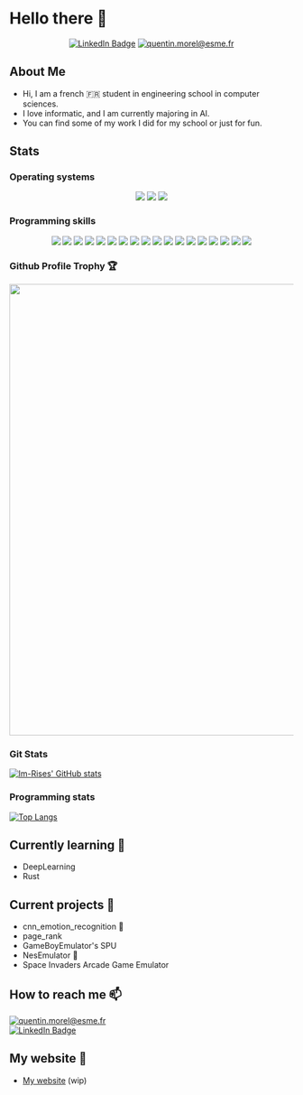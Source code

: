 # Hello there 👋

<!-- Docs for Readme APi display -->
<!-- 
https://github.com/anuraghazra/github-readme-stats
https://dev.to/envoy_/150-badges-for-github-pnk
https://github.com/ryo-ma/github-profile-trophy
-->

<p align="center">
    <a href="https://www.linkedin.com/in/quentin-morel-630b4215a/"><img src="https://img.shields.io/badge/LinkedIn-0077B5?style=for-the-badge&logo=linkedin&logoColor=white" alt="LinkedIn Badge"></a>
    <a href="mailto:quentin.morel@esme.fr"><img src="https://img.shields.io/badge/Microsoft_Outlook-0078D4?style=for-the-badge&logo=microsoft-outlook&logoColor=white" alt="quentin.morel@esme.fr"></a>
</p>

## About Me 

- Hi, I am a french 🇫🇷 student in engineering school in computer sciences.  
- I love informatic, and I am currently majoring in AI.
- You can find some of my work I did for my school or just for fun.

## Stats

### Operating systems

<p align='center'>
    <img src="https://img.shields.io/badge/Windows-0078D6?style=for-the-badge&logo=windows&logoColor=white">
    <img src="https://img.shields.io/badge/Ubuntu-E95420?style=for-the-badge&logo=ubuntu&logoColor=white">
    <img src="https://img.shields.io/badge/Android-3DDC84?style=for-the-badge&logo=android&logoColor=white">
</p>

### Programming skills

<p align="center">
<img src="https://img.shields.io/badge/C-00599C?style=for-the-badge&logo=c&logoColor=white">
<img src="https://img.shields.io/badge/C%2B%2B-00599C?style=for-the-badge&logo=c%2B%2B&logoColor=white">
<img src="https://img.shields.io/badge/C%23-239120?style=for-the-badge&logo=c-sharp&logoColor=white">
<img src="https://img.shields.io/badge/Rust-000000?style=for-the-badge&logo=rust&logoColor=white">
<img src="https://img.shields.io/badge/Python-3776AB?style=for-the-badge&logo=python&logoColor=white">
<img src="https://img.shields.io/badge/Java-ED8B00?style=for-the-badge&logo=java&logoColor=white">
<img src="https://img.shields.io/badge/HTML5-E34F26?style=for-the-badge&logo=html5&logoColor=white">
<img src="https://img.shields.io/badge/Sass-CC6699?style=for-the-badge&logo=sass&logoColor=white">    
<img src="https://img.shields.io/badge/CSS3-1572B6?style=for-the-badge&logo=css3&logoColor=white">
<img src="https://img.shields.io/badge/PHP-777BB4?style=for-the-badge&logo=php&logoColor=white">
<img src="https://img.shields.io/badge/JavaScript-323330?style=for-the-badge&logo=javascript&logoColor=F7DF1E">
<img src="https://img.shields.io/badge/Node.js-43853D?style=for-the-badge&logo=node.js&logoColor=white">
<img src="https://img.shields.io/badge/SQLite-07405E?style=for-the-badge&logo=sqlite&logoColor=white">
<img src="https://img.shields.io/badge/Shell_Script-121011?style=for-the-badge&logo=gnu-bash&logoColor=white">
<img src="https://img.shields.io/badge/Unity-100000?style=for-the-badge&logo=unity&logoColor=white">
<img src="https://img.shields.io/badge/Dart-0175C2?style=for-the-badge&logo=dart&logoColor=white">
<img src="https://img.shields.io/badge/Flutter-02569B?style=for-the-badge&logo=flutter&logoColor=white">
<img src="https://www.mathworks.com/matlabcentral/images/matlab-file-exchange.svg">
<!-- Blazor -->
</p>

### Github Profile Trophy 🏆

<a href="https://github.com/ryo-ma/github-profile-trophy">
  <img width=800 src="https://github-profile-trophy.vercel.app/?username=Im-Rises&column=8&theme=gruvbox&no-frame=true"/>
</a>

### Git Stats

[![Im-Rises' GitHub stats](https://github-readme-stats.vercel.app/api?username=Im-Rises&show_icons=true&count_private=true&theme=tokyonight)](https://github.com/Im-Rises)
<!--<img align="center" src="https://github-readme-stats.vercel.app/api?username=Im-Rises&show_icons=true&count_private=true&theme=tokyonight">-->

### Programming stats

[![Top Langs](https://github-readme-stats.vercel.app/api/top-langs/?username=Im-Rises&langs_count=10&hide=Objective-C,html,css&layout=compact&theme=tokyonight)](https://github.com/Im-Rises?tab=repositories)

## Currently learning 🌱

- DeepLearning
- Rust

## Current projects 🔭

- cnn_emotion_recognition 🤔
- page_rank
- GameBoyEmulator's SPU
- NesEmulator 👾
- Space Invaders Arcade Game Emulator

## How to reach me 📫

<a href="mailto:quentin.morel@esme.fr"><img src="https://img.shields.io/badge/Microsoft_Outlook-0078D4?style=for-the-badge&logo=microsoft-outlook&logoColor=white" alt="quentin.morel@esme.fr"></a>  
<a href="https://www.linkedin.com/in/quentin-morel-630b4215a/"><img src="https://img.shields.io/badge/LinkedIn-0077B5?style=for-the-badge&logo=linkedin&logoColor=white" alt="LinkedIn Badge"></a>  

## My website 💬

- [My website](https://im-rises.github.io) (wip)

<!--

## To do

- NesEmulator
- GameBoyEmulator (sound)
- ResponsiveSideBar
- AIEmotionRecognition
- AIDigitsRecognizer
- SpaceInvadersArcadeEmulator
- Commodore64Emulator
- VideoEnhancerHD
- DroneControl
- Im-Rises.github.io

Here are some ideas to get you started:

- 🔭 I’m currently working on ...
- 🌱 I’m currently learning ...
- 👯 I’m looking to collaborate on ...
- 🤔 I’m looking for help with ...
- 💬 Ask me about ...
- 📫 How to reach me: ...
- 😄 Pronouns: ...
- ⚡ Fun fact: ...
- ♾️
-->
